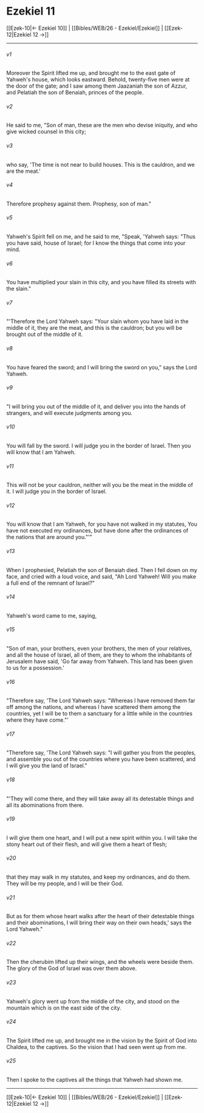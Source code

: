 # Ezekiel 11

[[Ezek-10|← Ezekiel 10]] | [[Bibles/WEB/26 - Ezekiel/Ezekiel]] | [[Ezek-12|Ezekiel 12 →]]
***



###### v1 
Moreover the Spirit lifted me up, and brought me to the east gate of Yahweh's house, which looks eastward. Behold, twenty-five men were at the door of the gate; and I saw among them Jaazaniah the son of Azzur, and Pelatiah the son of Benaiah, princes of the people. 

###### v2 
He said to me, "Son of man, these are the men who devise iniquity, and who give wicked counsel in this city; 

###### v3 
who say, 'The time is not near to build houses. This is the cauldron, and we are the meat.' 

###### v4 
Therefore prophesy against them. Prophesy, son of man." 

###### v5 
Yahweh's Spirit fell on me, and he said to me, "Speak, 'Yahweh says: "Thus you have said, house of Israel; for I know the things that come into your mind. 

###### v6 
You have multiplied your slain in this city, and you have filled its streets with the slain." 

###### v7 
"'Therefore the Lord Yahweh says: "Your slain whom you have laid in the middle of it, they are the meat, and this is the cauldron; but you will be brought out of the middle of it. 

###### v8 
You have feared the sword; and I will bring the sword on you," says the Lord Yahweh. 

###### v9 
"I will bring you out of the middle of it, and deliver you into the hands of strangers, and will execute judgments among you. 

###### v10 
You will fall by the sword. I will judge you in the border of Israel. Then you will know that I am Yahweh. 

###### v11 
This will not be your cauldron, neither will you be the meat in the middle of it. I will judge you in the border of Israel. 

###### v12 
You will know that I am Yahweh, for you have not walked in my statutes, You have not executed my ordinances, but have done after the ordinances of the nations that are around you."'" 

###### v13 
When I prophesied, Pelatiah the son of Benaiah died. Then I fell down on my face, and cried with a loud voice, and said, "Ah Lord Yahweh! Will you make a full end of the remnant of Israel?" 

###### v14 
Yahweh's word came to me, saying, 

###### v15 
"Son of man, your brothers, even your brothers, the men of your relatives, and all the house of Israel, all of them, are they to whom the inhabitants of Jerusalem have said, 'Go far away from Yahweh. This land has been given to us for a possession.' 

###### v16 
"Therefore say, 'The Lord Yahweh says: "Whereas I have removed them far off among the nations, and whereas I have scattered them among the countries, yet I will be to them a sanctuary for a little while in the countries where they have come."' 

###### v17 
"Therefore say, 'The Lord Yahweh says: "I will gather you from the peoples, and assemble you out of the countries where you have been scattered, and I will give you the land of Israel." 

###### v18 
"'They will come there, and they will take away all its detestable things and all its abominations from there. 

###### v19 
I will give them one heart, and I will put a new spirit within you. I will take the stony heart out of their flesh, and will give them a heart of flesh; 

###### v20 
that they may walk in my statutes, and keep my ordinances, and do them. They will be my people, and I will be their God. 

###### v21 
But as for them whose heart walks after the heart of their detestable things and their abominations, I will bring their way on their own heads,' says the Lord Yahweh." 

###### v22 
Then the cherubim lifted up their wings, and the wheels were beside them. The glory of the God of Israel was over them above. 

###### v23 
Yahweh's glory went up from the middle of the city, and stood on the mountain which is on the east side of the city. 

###### v24 
The Spirit lifted me up, and brought me in the vision by the Spirit of God into Chaldea, to the captives. So the vision that I had seen went up from me. 

###### v25 
Then I spoke to the captives all the things that Yahweh had shown me.

***
[[Ezek-10|← Ezekiel 10]] | [[Bibles/WEB/26 - Ezekiel/Ezekiel]] | [[Ezek-12|Ezekiel 12 →]]
